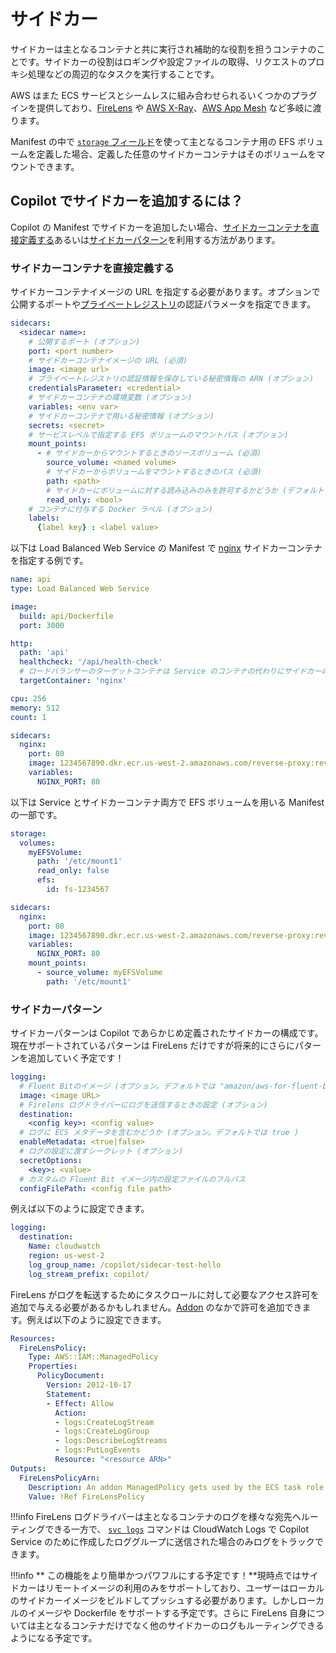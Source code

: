 # サイドカー

サイドカーは主となるコンテナと共に実行され補助的な役割を担うコンテナのことです。サイドカーの役割はロギングや設定ファイルの取得、リクエストのプロキシ処理などの周辺的なタスクを実行することです。

AWS はまた ECS サービスとシームレスに組み合わせられるいくつかのプラグインを提供しており、[FireLens](https://docs.aws.amazon.com/ja_jp/AmazonECS/latest/developerguide/using_firelens.html) や [AWS X-Ray](https://aws.amazon.com/jp/xray/)、[AWS App Mesh](https://aws.amazon.com/jp/app-mesh/) など多岐に渡ります。

Manifest の中で [`storage` フィールド](../developing/storage.ja.md)を使って主となるコンテナ用の EFS ボリュームを定義した場合、定義した任意のサイドカーコンテナはそのボリュームをマウントできます。

## Copilot でサイドカーを追加するには？
Copilot の Manifest でサイドカーを追加したい場合、[サイドカーコンテナを直接定義する](#サイドカーコンテナを直接定義する)あるいは[サイドカーパターン](#サイドカーパターン)を利用する方法があります。

### サイドカーコンテナを直接定義する
サイドカーコンテナイメージの URL を指定する必要があります。オプションで公開するポートや[プライベートレジストリ](https://docs.aws.amazon.com/ja_jp/AmazonECS/latest/developerguide/private-auth.html)の認証パラメータを指定できます。

``` yaml
sidecars:
  <sidecar name>:
    # 公開するポート (オプション)
    port: <port number>
    # サイドカーコンテナイメージの URL (必須)
    image: <image url>
    # プライベートレジストリの認証情報を保存している秘密情報の ARN (オプション)
    credentialsParameter: <credential>
    # サイドカーコンテナの環境変数 (オプション)
    variables: <env var>
    # サイドカーコンテナで用いる秘密情報 (オプション)
    secrets: <secret>
    # サービスレベルで指定する EFS ボリュームのマウントパス (オプション)
    mount_points:
      - # サイドカーからマウントするときのソースボリューム (必須)
        source_volume: <named volume>
        # サイドカーからボリュームをマウントするときのパス (必須)
        path: <path>
        # サイドカーにボリュームに対する読み込みのみを許可するかどうか (デフォルトでは true)
        read_only: <bool>
    # コンテナに付与する Docker ラベル (オプション)
    labels:
      {label key} : <label value>
```

以下は Load Balanced Web Service の Manifest で [nginx](https://www.nginx.com/) サイドカーコンテナを指定する例です。

``` yaml
name: api
type: Load Balanced Web Service

image:
  build: api/Dockerfile
  port: 3000

http:
  path: 'api'
  healthcheck: '/api/health-check'
  # ロードバランサーのターゲットコンテナは Service のコンテナの代わりにサイドカーの'nginx'を指定しています。
  targetContainer: 'nginx'

cpu: 256
memory: 512
count: 1

sidecars:
  nginx:
    port: 80
    image: 1234567890.dkr.ecr.us-west-2.amazonaws.com/reverse-proxy:revision_1
    variables:
      NGINX_PORT: 80
```

以下は Service とサイドカーコンテナ両方で EFS ボリュームを用いる Manifest の一部です。

```yaml
storage:
  volumes:
    myEFSVolume:
      path: '/etc/mount1'
      read_only: false
      efs:
        id: fs-1234567

sidecars:
  nginx:
    port: 80
    image: 1234567890.dkr.ecr.us-west-2.amazonaws.com/reverse-proxy:revision_1
    variables:
      NGINX_PORT: 80
    mount_points:
      - source_volume: myEFSVolume
        path: '/etc/mount1'
```

### サイドカーパターン
サイドカーパターンは Copilot であらかじめ定義されたサイドカーの構成です。現在サポートされているパターンは FireLens だけですが将来的にさらにパターンを追加していく予定です！

``` yaml
logging:
  # Fluent Bitのイメージ (オプション。デフォルトでは "amazon/aws-for-fluent-bit:latest" を使用)
  image: <image URL>
  # Firelens ログドライバーにログを送信するときの設定 (オプション)
  destination:
    <config key>: <config value>
  # ログに ECS メタデータを含むかどうか (オプション。デフォルトでは true )
  enableMetadata: <true|false>
  # ログの設定に渡すシークレット (オプション)
  secretOptions:
    <key>: <value>
  # カスタムの Fluent Bit イメージ内の設定ファイルのフルパス
  configFilePath: <config file path>
```
例えば以下のように設定できます。

``` yaml
logging:
  destination:
    Name: cloudwatch
    region: us-west-2
    log_group_name: /copilot/sidecar-test-hello
    log_stream_prefix: copilot/
```

FireLens がログを転送するためにタスクロールに対して必要なアクセス許可を追加で与える必要があるかもしれません。[Addon](../developing/additional-aws-resources.ja.md) のなかで許可を追加できます。例えば以下のように設定できます。

``` yaml
Resources:
  FireLensPolicy:
    Type: AWS::IAM::ManagedPolicy
    Properties:
      PolicyDocument:
        Version: 2012-10-17
        Statement:
        - Effect: Allow
          Action:
          - logs:CreateLogStream
          - logs:CreateLogGroup
          - logs:DescribeLogStreams
          - logs:PutLogEvents
          Resource: "<resource ARN>"
Outputs:
  FireLensPolicyArn:
    Description: An addon ManagedPolicy gets used by the ECS task role
    Value: !Ref FireLensPolicy
```

!!!info
    FireLens ログドライバーは主となるコンテナのログを様々な宛先へルーティングできる一方で、 [`svc logs`](../commands/svc-logs.ja.md) コマンドは CloudWatch Logs で Copilot Service のために作成したロググループに送信された場合のみログをトラックできます。

!!!info
    ** この機能をより簡単かつパワフルにする予定です！**現時点ではサイドカーはリモートイメージの利用のみをサポートしており、ユーザーはローカルのサイドカーイメージをビルドしてプッシュする必要があります。しかしローカルのイメージや Dockerfile をサポートする予定です。さらに FireLens 自身については主となるコンテナだけでなく他のサイドカーのログもルーティングできるようになる予定です。
